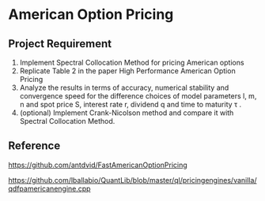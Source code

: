 # American Option Pricing

## Project Requirement
1. Implement Spectral Collocation Method for pricing American options
2. Replicate Table 2 in the paper High Performance American Option Pricing
3. Analyze the results in terms of accuracy, numerical stability and convergence speed for the difference
choices of model parameters l, m, n and spot price S, interest rate r, dividend q and time to maturity τ .
1. (optional) Implement Crank-Nicolson method and compare it with Spectral Collocation Method.

## Reference
https://github.com/antdvid/FastAmericanOptionPricing

https://github.com/lballabio/QuantLib/blob/master/ql/pricingengines/vanilla/qdfpamericanengine.cpp